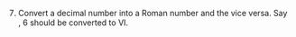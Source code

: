 7. Convert a decimal number into a Roman number and the vice versa. Say , 6 should be converted to VI.
